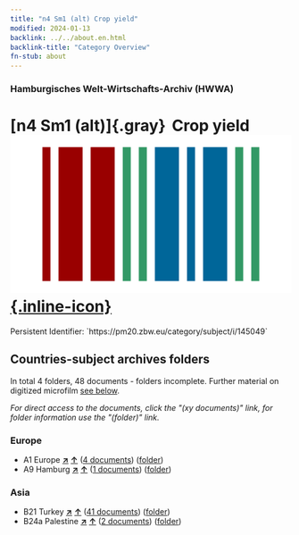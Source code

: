 ```yaml
---
title: "n4 Sm1 (alt) Crop yield"
modified: 2024-01-13
backlink: ../../about.en.html
backlink-title: "Category Overview"
fn-stub: about
---
```


### Hamburgisches Welt-Wirtschafts-Archiv (HWWA)

# [n4 Sm1 (alt)]{.gray}&#8201; Crop yield &#160; [![Wikidata](/images/Wikidata-logo.svg "Wikidata"){.inline-icon}](http://www.wikidata.org/entity/Q104710525)

<div class="hint">Persistent Identifier: `https://pm20.zbw.eu/category/subject/i/145049`</div>







## Countries-subject archives folders







In total 4 folders, 48 documents - folders incomplete. Further material on digitized microfilm [see below](#filmsections).

_For direct access to the documents, click the "(xy documents)" link, for folder information use the "(folder)" link._



### Europe

- A1 Europe [**&nearr;**](../../../geo/i/140892/about.en.html "Europe (all folders)") [**&uarr;**](../../../geo/about.en.html#A1 "Country category system") (<a href="https://pm20.zbw.eu/iiifview/folder/sh/140892,145049" title="about: Europe : Crop yield" target="_blank">4 documents</a>) ([folder](../../../../folder/sh/1408xx/140892/1450xx/145049/about.en.html))
- A9 Hamburg [**&nearr;**](../../../geo/i/140905/about.en.html "Hamburg (all folders)") [**&uarr;**](../../../geo/about.en.html#A9 "Country category system") (<a href="https://pm20.zbw.eu/iiifview/folder/sh/140905,145049" title="about: Hamburg : Crop yield" target="_blank">1 documents</a>) ([folder](../../../../folder/sh/1409xx/140905/1450xx/145049/about.en.html))

### Asia

- B21 Turkey [**&nearr;**](../../../geo/i/141111/about.en.html "Turkey (all folders)") [**&uarr;**](../../../geo/about.en.html#B21 "Country category system") (<a href="https://pm20.zbw.eu/iiifview/folder/sh/141111,145049" title="about: Turkey : Crop yield" target="_blank">41 documents</a>) ([folder](../../../../folder/sh/1411xx/141111/1450xx/145049/about.en.html))
- B24a Palestine [**&nearr;**](../../../geo/i/141115/about.en.html "Palestine (all folders)") [**&uarr;**](../../../geo/about.en.html#B24a "Country category system") (<a href="https://pm20.zbw.eu/iiifview/folder/sh/141115,145049" title="about: Palestine : Crop yield" target="_blank">2 documents</a>) ([folder](../../../../folder/sh/1411xx/141115/1450xx/145049/about.en.html))



<a id="filmsections" />













